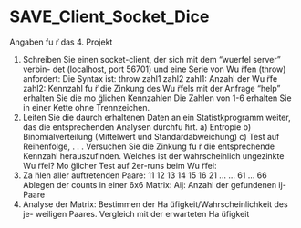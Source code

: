 # SAVE_Client_Socket_Dice

Angaben fu ̈r das 4. Projekt
1. Schreiben Sie einen socket-client, der sich mit dem “wuerfel server” verbin- det (localhost, port 56701) und eine Serie von Wu ̈rfen (throw) anfordert:
Die Syntax ist:
throw zahl1 zahl2
zahl1: Anzahl der Wu ̈rfe
zahl2: Kennzahl fu ̈r die Zinkung des Wu ̈rfels
mit der Anfrage “help” erhalten Sie die mo ̈glichen Kennzahlen
Die Zahlen von 1-6 erhalten Sie in einer Kette ohne Trennzeichen.
2. Leiten Sie die daurch erhaltenen Daten an ein Statistkprogramm weiter, das die entsprechenden Analysen durchfu ̈hrt.
a) Entropie
b) Binomialverteilung (Mittelwert und Standardabweichung)
c) Test auf Reihenfolge, . . .
Versuchen Sie die Zinkung fu ̈r die entsprechende Kennzahl herauszufinden. Welches ist der wahrscheinlich ungezinkte Wu ̈rfel?
Mo ̈glicher Test auf 2er-runs beim Wu ̈rfel:
1. Za ̈hlen aller auftretenden Paare: 11 12 13 14 15 16
21 ... ...
61 ... 66
Ablegen der counts in einer 6x6 Matrix: Aij: Anzahl der gefundenen ij- Paare
2. Analyse der Matrix: Bestimmen der Ha ̈ufigkeit/Wahrscheinlichkeit des je- weiligen Paares. Vergleich mit der erwarteten Ha ̈ufigkeit